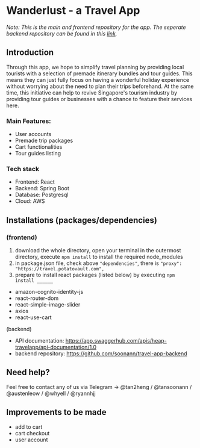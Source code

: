 # Wanderlust - a Travel App

<i>Note: This is the main and frontend repository for the app. The seperate backend repository can be found in this <a href="https://github.com/soonann/travel-app-backend">link</a>.</i>

## **Introduction**
Through this app, we hope to simplify travel planning by providing local tourists with a selection of premade itinerary bundles and tour guides. This means they can just fully focus on having a wonderful holiday experience without worrying about the need to plan their trips beforehand. At the same time, this initiative can help to revive Singapore's tourism industry by providing tour guides or businesses with a chance to feature their services here.

### Main Features:
- User accounts
- Premade trip packages
- Cart functionalities
- Tour guides listing

### Tech stack
- Frontend: React
- Backend: Spring Boot
- Database: Postgresql
- Cloud: AWS

## **Installations (packages/dependencies)**
### (frontend)
1. download the whole directory, open your terminal in the outermost directory, execute `npm install` to install the required node_modules
2. in package.json file, check above `"dependencies"`, there is `"proxy": "https://travel.potatovault.com",`
3. prepare to install react packages (listed below) by executing `npm install ______`
- amazon-cognito-identity-js
- react-router-dom
- react-simple-image-slider
- axios
- react-use-cart

(backend)
- API documentation: https://app.swaggerhub.com/apis/heap-travelapp/api-documentation/1.0
- backend repository: https://github.com/soonann/travel-app-backend

## **Need help?**
Feel free to contact any of us via Telegram -> @tan2heng / @tansoonann / @austenleow / @whyell / @ryannhjj

## **Improvements to be made**
- add to cart
- cart checkout
- user account
